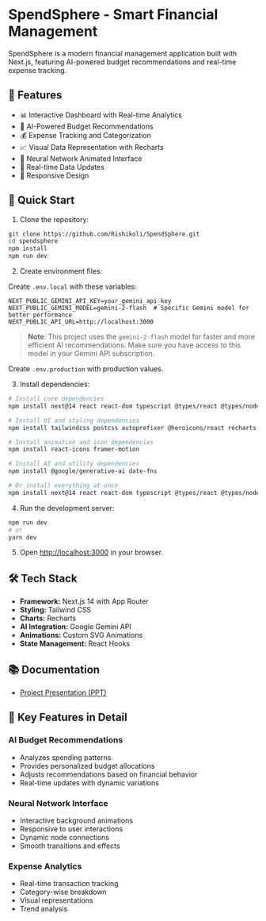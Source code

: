 # SpendSphere - Smart Financial Management

SpendSphere is a modern financial management application built with Next.js, featuring AI-powered budget recommendations and real-time expense tracking.

## 🌟 Features

- 📊 Interactive Dashboard with Real-time Analytics
- 🤖 AI-Powered Budget Recommendations
- 💰 Expense Tracking and Categorization
- 📈 Visual Data Representation with Recharts
- 🧠 Neural Network Animated Interface
- 🔄 Real-time Data Updates
- 📱 Responsive Design

## 🚀 Quick Start

1. Clone the repository:
```bash
git clone https://github.com/Rishikoli/SpendSphere.git
cd spendsphere
npm install
npm run dev
```

2. Create environment files:

Create `.env.local` with these variables:
```env
NEXT_PUBLIC_GEMINI_API_KEY=your_gemini_api_key
NEXT_PUBLIC_GEMINI_MODEL=gemini-2-flash  # Specific Gemini model for better performance
NEXT_PUBLIC_API_URL=http://localhost:3000
```

> **Note**: This project uses the `gemini-2-flash` model for faster and more efficient AI recommendations. Make sure you have access to this model in your Gemini API subscription.

Create `.env.production` with production values.

3. Install dependencies:
```bash
# Install core dependencies
npm install next@14 react react-dom typescript @types/react @types/node

# Install UI and styling dependencies
npm install tailwindcss postcss autoprefixer @heroicons/react recharts

# Install animation and icon dependencies
npm install react-icons framer-motion

# Install AI and utility dependencies
npm install @google/generative-ai date-fns

# Or install everything at once
npm install next@14 react react-dom typescript @types/react @types/node tailwindcss postcss autoprefixer @heroicons/react recharts react-icons framer-motion @google/generative-ai date-fns
```

4. Run the development server:
```bash
npm run dev
# or
yarn dev
```

5. Open [http://localhost:3000](http://localhost:3000) in your browser.

## 🛠️ Tech Stack

- **Framework:** Next.js 14 with App Router
- **Styling:** Tailwind CSS
- **Charts:** Recharts
- **AI Integration:** Google Gemini API
- **Animations:** Custom SVG Animations
- **State Management:** React Hooks


## 📚 Documentation

- [Project Presentation (PPT)](./ppt/SpendSphere.pptx)


## 🎯 Key Features in Detail

### AI Budget Recommendations
- Analyzes spending patterns
- Provides personalized budget allocations
- Adjusts recommendations based on financial behavior
- Real-time updates with dynamic variations

### Neural Network Interface
- Interactive background animations
- Responsive to user interactions
- Dynamic node connections
- Smooth transitions and effects

### Expense Analytics
- Real-time transaction tracking
- Category-wise breakdown
- Visual representations
- Trend analysis
